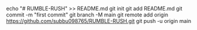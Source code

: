 echo "# RUMBLE-RUSH" >> README.md
git init
git add README.md
git commit -m "first commit"
git branch -M main
git remote add origin https://github.com/subbu098765/RUMBLE-RUSH.git
git push -u origin main

